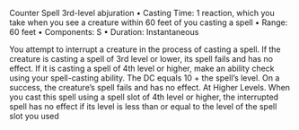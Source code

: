 Counter Spell
3rd-level abjuration
• Casting Time: 1 reaction, which you take when you see a creature within 60 feet of you casting a spell
• Range: 60 feet
• Components: S
• Duration: Instantaneous 

You attempt to interrupt a creature in the process of casting a spell. If the creature is casting a spell of 3rd level or lower, its spell fails and has no effect. If it is casting a spell of 4th level or higher, make an ability check using your spell-casting ability. The DC equals 10 + the spell’s level. On a success, the creature’s spell fails and has no effect. At Higher Levels. When you cast this spell using a spell slot of 4th level or higher, the interrupted spell has no effect if its level is less than or equal to the level of the spell slot you used